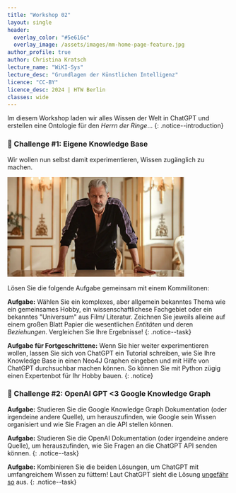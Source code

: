 ```yaml
---
title: "Workshop 02"
layout: single
header:
  overlay_color: "#5e616c"
  overlay_image: /assets/images/mm-home-page-feature.jpg
author_profile: true
author: Christina Kratsch
lecture_name: "WiKI-Sys"
lecture_desc: "Grundlagen der Künstlichen Intelligenz"
licence: "CC-BY"
licence_desc: 2024 | HTW Berlin 
classes: wide
---
```



Im diesem Workshop laden wir alles Wissen der Welt in ChatGPT und erstellen eine Ontologie für den _Herrn der Ringe_...
{: .notice--introduction}

### 🚀 Challenge #1: Eigene Knowledge Base

Wir wollen nun selbst damit experimentieren, Wissen zugänglich zu machen.

<img src="./images/KAOS.png" width = 400>

Lösen Sie die folgende Aufgabe gemeinsam mit einem Kommilitonen:

**Aufgabe:** Wählen Sie ein komplexes, aber allgemein bekanntes Thema wie ein gemeinsames Hobby, ein wissenschaftlichese Fachgebiet oder ein bekanntes "Universum" aus Film/ Literatur. Zeichnen Sie jeweils alleine auf einem großen Blatt Papier die wesentlichen _Entitäten_ und deren _Beziehungen_. Vergleichen Sie Ihre Ergebnisse!
{: .notice--task} 

**Aufgabe für Fortgeschrittene:** Wenn Sie hier weiter experimentieren wollen, lassen Sie sich von ChatGPT ein Tutorial schreiben, wie Sie Ihre Knowledge Base in einen Neo4J Graphen eingeben und mit Hilfe von ChatGPT durchsuchbar machen können. So können Sie mit Python zügig einen Expertenbot für Ihr Hobby bauen. 
{: .notice} 


### 🚀 Challenge #2: OpenAI GPT  <3 Google Knowledge Graph

**Aufgabe:** Studieren Sie die Google Knowledge Graph Dokumentation (oder irgendeine andere Quelle), um herauszufinden, wie Google sein Wissen organisiert und wie Sie Fragen an die API stellen können. 

**Aufgabe:** Studieren Sie die OpenAI Dokumentation (oder irgendeine andere Quelle), um herauszufinden, wie Sie Fragen an die ChatGPT API senden können.
{: .notice--task} 

**Aufgabe:** Kombinieren Sie die beiden Lösungen, um ChatGPT mit umfangreichem Wissen zu füttern! Laut ChatGPT sieht die Lösung [ungefähr so](gkg.ipynb) aus.
{: .notice--task} 



